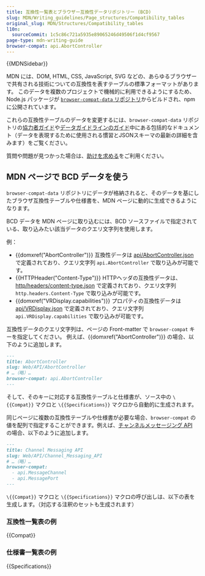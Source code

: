 ```yaml
---
title: 互換性一覧表とブラウザー互換性データリポジトリー (BCD)
slug: MDN/Writing_guidelines/Page_structures/Compatibility_tables
original_slug: MDN/Structures/Compatibility_tables
l10n:
  sourceCommit: 1c5c86c721a5935e89065246d49506f1d4cf9567
page-type: mdn-writing-guide
browser-compat: api.AbortController
---
```


{{MDNSidebar}}

MDN には、DOM, HTML, CSS, JavaScript, SVG などの、あらゆるブラウザーで共有される技術についての互換性を表すテーブルの標準フォーマットがあります。
このデータを複数のプロジェクトで機械的に利用できるようにするため、Node.js パッケージが [`browser-compat-data` リポジトリ](https://github.com/mdn/browser-compat-data)からビルドされ、npm に公開されています。

これらの互換性テーブルのデータを変更するには、`browser-compat-data` リポジトリの[協力者ガイド](https://github.com/mdn/browser-compat-data/blob/main/docs/contributing.md)や[データガイドラインのガイド](https://github.com/mdn/browser-compat-data/blob/main/docs/data-guidelines.md)中にある包括的なドキュメント（データを表現するために使用される慣習とJSONスキーマの最新の詳細を含みます）をご覧ください。

質問や問題が見つかった場合は、[助けを求める](/ja/docs/MDN/Community/Contributing/Getting_started#step_4_ask_for_help)をご利用ください。

## MDN ページで BCD データを使う

`browser-compat-data` リポジトリにデータが格納されると、そのデータを基にしたブラウザ互換性テーブルや仕様書を、MDN ページに動的に生成できるようになります。

BCD データを MDN ページに取り込むには、BCD ソースファイルで指定されている、取り込みたい該当データのクエリ文字列を使用します。

例：
- {{domxref("AbortController")}} 互換性データは [api/AbortController.json](https://github.com/mdn/browser-compat-data/blob/main/api/AbortController.json) で定義されており、クエリ文字列 `api.AbortController` で取り込みが可能です。
- {{HTTPHeader("Content-Type")}} HTTPヘッダの互換性データは、[http/headers/content-type.json](https://github.com/mdn/browser-compat-data/blob/main/http/headers/content-type.json) で定義されており、クエリ文字列 `http.headers.Content-Type` で取り込みが可能です。
- {{domxref("VRDisplay.capabilities")}} プロパティの互換性データは [api/VRDisplay.json](https://github.com/mdn/browser-compat-data/blob/main/api/VRDisplay.json) で定義されており、クエリ文字列 `api.VRDisplay.capabilities` で取り込みが可能です。

互換性データのクエリ文字列は、ページの Front-matter で `browser-compat` キーを指定してください。
例えば、{{domxref("AbortController")}} の場合、以下のように追加します。

```md
---
title: AbortController
slug: Web/API/AbortController
# …（略）…
browser-compat: api.AbortController
---
```

そして、そのキーに対応する互換性テーブルと仕様書が、ソース中の `\{{Compat}}` マクロと `\{{Specifications}}` マクロから自動的に生成されます。

同じページに複数の互換性テーブルや仕様書が必要な場合、`browser-compat` の値を配列で指定することができます。例えば、[チャンネルメッセージング API](/ja/docs/Web/API/Channel_Messaging_API) の場合、以下のように追加します。

```md
---
title: Channel Messaging API
slug: Web/API/Channel_Messaging_API
# …（略）…
browser-compat:
  - api.MessageChannel
  - api.MessagePort
---
```

`\{{Compat}}` マクロと `\{{Specifications}}` マクロの呼び出しは、以下の表を生成します。（対応する注釈のセットも生成されます）

### 互換性一覧表の例

{{Compat}}

### 仕様書一覧表の例

{{Specifications}}
